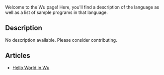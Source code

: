 Welcome to the Wu page! Here, you'll find a description of the language as well as a list of sample programs in that language.

## Description

No description available. Please consider contributing.

## Articles

- [Hello World in Wu](https://sampleprograms.io/projects/hello-world/wu)